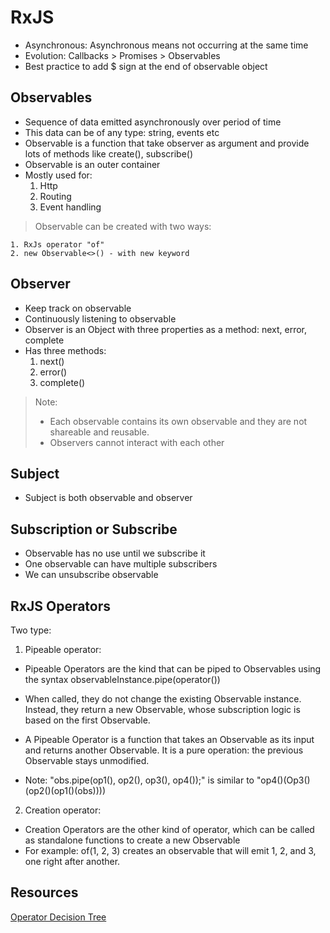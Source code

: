 # RxJS

- Asynchronous: Asynchronous means not occurring at the same time
- Evolution: Callbacks > Promises > Observables
- Best practice to add $ sign at the end of observable object

## Observables

- Sequence of data emitted asynchronously over period of time
- This data can be of any type: string, events etc
- Observable is a function that take observer as argument and provide lots of methods like create(), subscribe()
- Observable is an outer container
- Mostly used for:
  1. Http
  2. Routing
  3. Event handling

> Observable can be created with two ways:

    1. RxJs operator "of"
    2. new Observable<>() - with new keyword

## Observer

- Keep track on observable
- Continuously listening to observable
- Observer is an Object with three properties as a method: next, error, complete
- Has three methods:
  1. next()
  2. error()
  3. complete()

> Note:
>
> - Each observable contains its own observable and they are not shareable and reusable.
> - Observers cannot interact with each other

## Subject

- Subject is both observable and observer

## Subscription or Subscribe

- Observable has no use until we subscribe it
- One observable can have multiple subscribers
- We can unsubscribe observable

## RxJS Operators

Two type:

1. Pipeable operator:

- Pipeable Operators are the kind that can be piped to Observables using the syntax observableInstance.pipe(operator())
- When called, they do not change the existing Observable instance. Instead, they return a new Observable, whose subscription
  logic is based on the first Observable.
- A Pipeable Operator is a function that takes an Observable as its input and returns another Observable.
  It is a pure operation: the previous Observable stays unmodified.

- Note:
  "obs.pipe(op1(), op2(), op3(), op4());" is similar to "op4()(Op3()(op2()(op1()(obs))))

2. Creation operator:

- Creation Operators are the other kind of operator, which can be called as standalone functions to create a new Observable
- For example: of(1, 2, 3) creates an observable that will emit 1, 2, and 3, one right after another.

## Resources

[Operator Decision Tree](https://rxjs.dev/operator-decision-tree)
